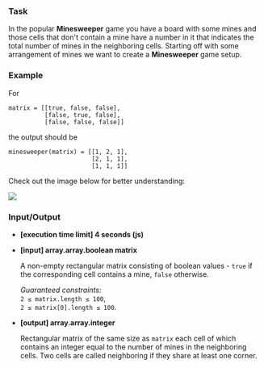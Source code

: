 ### Task

In the popular **Minesweeper** game you have a board with some mines and those cells that don't contain a mine have a number in it that indicates the total number of mines in the neighboring cells. Starting off with some arrangement of mines we want to create a **Minesweeper** game setup.

### Example

For

```
matrix = [[true, false, false],
          [false, true, false],
          [false, false, false]]

```

the output should be

```
minesweeper(matrix) = [[1, 2, 1],
                       [2, 1, 1],
                       [1, 1, 1]]

```

Check out the image below for better understanding:

![](https://codesignal.s3.amazonaws.com/tasks/minesweeper/img/example.png?_tm=1624662247096)

### Input/Output

- **[execution time limit] 4 seconds (js)**
- **[input] array.array.boolean matrix**

  A non-empty rectangular matrix consisting of boolean values - `true` if the corresponding cell contains a mine, `false` otherwise.

  _Guaranteed constraints:_  
  `2 ≤ matrix.length ≤ 100`,  
  `2 ≤ matrix[0].length ≤ 100`.

- **[output] array.array.integer**

  Rectangular matrix of the same size as `matrix` each cell of which contains an integer equal to the number of mines in the neighboring cells. Two cells are called neighboring if they share at least one corner.
